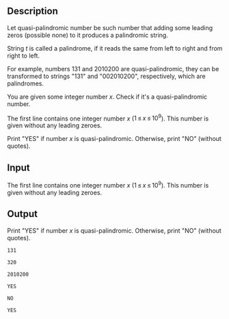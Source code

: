 ## Description

<div><p>Let <span class="tex-font-style-it">quasi-palindromic</span> number be such number that adding some leading zeros (possible none) to it produces a palindromic string. </p><p>String <span class="tex-span"><i>t</i></span> is called a palindrome, if it reads the same from left to right and from right to left.</p><p>For example, numbers <span class="tex-span">131</span> and <span class="tex-span">2010200</span> are <span class="tex-font-style-it">quasi-palindromic</span>, they can be transformed to strings "<span class="tex-span">131</span>" and "<span class="tex-span">002010200</span>", respectively, which are palindromes.</p><p>You are given some integer number <span class="tex-span"><i>x</i></span>. Check if it's a <span class="tex-font-style-it">quasi-palindromic</span> number.</p></div><div class="input-specification"><p>The first line contains one integer number <span class="tex-span"><i>x</i></span> (<span class="tex-span">1 ≤ <i>x</i> ≤ 10<sup class="upper-index">9</sup></span>). This number is given without any leading zeroes.</p></div><div class="output-specification"><p>Print "<span class="tex-font-style-tt">YES</span>" if number <span class="tex-span"><i>x</i></span> is <span class="tex-font-style-it">quasi-palindromic</span>. Otherwise, print "<span class="tex-font-style-tt">NO</span>" (without quotes).</p></div>

## Input

<p>The first line contains one integer number <span class="tex-span"><i>x</i></span> (<span class="tex-span">1 ≤ <i>x</i> ≤ 10<sup class="upper-index">9</sup></span>). This number is given without any leading zeroes.</p>

## Output

<p>Print "<span class="tex-font-style-tt">YES</span>" if number <span class="tex-span"><i>x</i></span> is <span class="tex-font-style-it">quasi-palindromic</span>. Otherwise, print "<span class="tex-font-style-tt">NO</span>" (without quotes).</p>





```input1
131

```




```input2
320

```




```input3
2010200

```




```output1
YES

```




```output2
NO

```




```output3
YES

```



